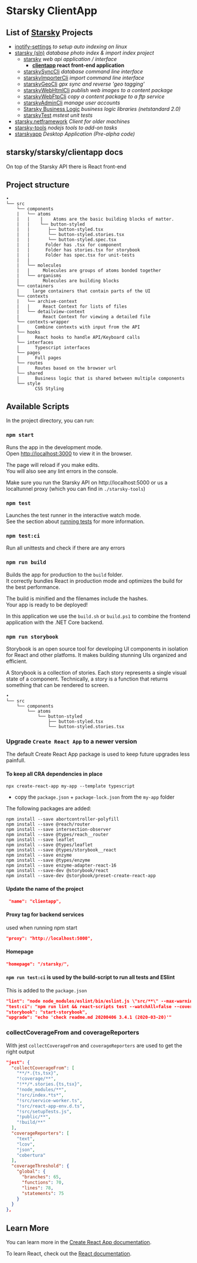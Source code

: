 # Starsky ClientApp
## List of [Starsky](../../../readme.md) Projects
 * [inotify-settings](../../../inotify-settings/readme.md) _to setup auto indexing on linux_
 * [starsky (sln)](../../../starsky/readme.md) _database photo index & import index project_
    * [starsky](../../../starsky/starsky/readme.md) _web api application / interface_
      *  __[clientapp](../../../starsky/starsky/clientapp/readme.md) react front-end application__
    * [starskySyncCli](../../../starsky/starskysynccli/readme.md)  _database command line interface_
    * [starskyImporterCli](../../../starsky/starskyimportercli/readme.md)  _import command line interface_
    * [starskyGeoCli](../../../starsky/starskygeocli/readme.md)  _gpx sync and reverse 'geo tagging'_
    * [starskyWebHtmlCli](../../../starsky/starskywebhtmlcli/readme.md)  _publish web images to a content package_
    * [starskyWebFtpCli](../../../starsky/starskywebftpcli/readme.md)  _copy a content package to a ftp service_
    * [starskyAdminCli](../../../starsky/starskyadmincli/readme.md)  _manage user accounts_
    * [Starsky Business Logic](../../../starsky/starskybusinesslogic/readme.md) _business logic libraries (netstandard 2.0)_
    * [starskyTest](../../../starsky/starskytest/readme.md)  _mstest unit tests_
 * [starsky.netframework](../../../starsky.netframework/readme.md) _Client for older machines_
 * [starsky-tools](../../../starsky-tools/readme.md) _nodejs tools to add-on tasks_
 * [starskyapp](../../../starskyapp/readme.md) _Desktop Application (Pre-alpha code)_

## starsky/starsky/clientapp docs

On top of the Starsky API there is React front-end

## Project structure

```
•
└── src
    └── components
    |   └── atoms
    |   |    |    Atoms are the basic building blocks of matter.
    |   |    └── button-styled
    |   |       ├── button-styled.tsx
    |   |       └── button-styled.stories.tsx
    |   |       └── button-styled.spec.tsx
    |   |      Folder has .tsx for component
    |   |      Folder has stories.tsx for storybook
    |   |      Folder has spec.tsx for unit-tests
    |   |         
    |   └── molecules
    |   |     Molecules are groups of atoms bonded together
    |   └── organisms
    |         Molecules are building blocks 
    └── containers
    |     large containers that contain parts of the UI
    └── contexts
    |   └── archive-context
    |   |     React Context for lists of files
    |   └── detailview-context
    |         React Context for viewing a detailed file
    └── contexts-wrapper
    |      Combine contexts with input from the API
    └── hooks
    |      React hooks to handle API/Keyboard calls
    └── interfaces
    |      Typescript interfaces
    └── pages
    |      Full pages
    └── routes
    |      Routes based on the browser url
    └── shared
    |      Business logic that is shared between multiple components
    └── style
           CSS Styling
```

## Available Scripts

In the project directory, you can run:

### `npm start`

Runs the app in the development mode.<br>
Open [http://localhost:3000](http://localhost:3000) to view it in the browser.

The page will reload if you make edits.<br>
You will also see any lint errors in the console.

Make sure you run the Starsky API on http://localhost:5000 or us a localtunnel proxy (which you can find in `./starsky-tools`)

### `npm test`

Launches the test runner in the interactive watch mode.<br>
See the section about [running tests](https://facebook.github.io/create-react-app/docs/running-tests) for more information.

### `npm test:ci`

Run all unittests and check if there are any errors

### `npm run build`

Builds the app for production to the `build` folder.<br>
It correctly bundles React in production mode and optimizes the build for the best performance.

The build is minified and the filenames include the hashes.<br>
Your app is ready to be deployed!

In this application we use the `build.sh` or `build.ps1` to combine the frontend application with the .NET Core backend.

### `npm run storybook`

Storybook is an open source tool for developing UI components in isolation for React and other platfoms. It makes building stunning UIs organized and efficient.

A Storybook is a collection of stories. Each story represents a single visual state of a component.
    Technically, a story is a function that returns something that can be rendered to screen.

```
•
└── src
    └── components
        └── atoms
            └── button-styled
                ├── button-styled.tsx
                └── button-styled.stories.tsx
```

### Upgrade `Create React App` to a newer version

The default Create React App package is used to keep future upgrades less painfull.

#### To keep all CRA dependencies in place 

```
npx create-react-app my-app --template typescript
```

- copy the `package.json` + `package-lock.json` from the `my-app` folder


The following packages are added:
```
npm install --save abortcontroller-polyfill
npm install --save @reach/router
npm install --save intersection-observer
npm install --save @types/reach__router
npm install --save leaflet
npm install --save @types/leaflet
npm install --save @types/storybook__react
npm install --save enzyme
npm install --save @types/enzyme
npm install --save enzyme-adapter-react-16
npm install --save-dev @storybook/react
npm install --save-dev @storybook/preset-create-react-app
```

#### Update the name of the project
```json
 "name": "clientapp",
```

#### Proxy tag for backend services
used when running npm start
```json
"proxy": "http://localhost:5000",
```

#### Homepage
```json
"homepage": "/starsky/",
```

#### `npm run test:ci` is used by the build-script to run all tests and ESlint
This is added to the `package.json`

```json
"lint": "node node_modules/eslint/bin/eslint.js \"src/**\" --max-warnings 0",
"test:ci": "npm run lint && react-scripts test --watchAll=false --coverage --reporters=default 2>&1",
"storybook": "start-storybook",
"upgrade": "echo 'check readme.md 20200406 3.4.1 (2020-03-20)'"
```

### collectCoverageFrom and coverageReporters
With jest `collectCoverageFrom` and `coverageReporters` are used to get the right output

```json
"jest": {
  "collectCoverageFrom": [
    "**/*.{ts,tsx}",
    "!coverage/**",
    "!**/*.stories.{ts,tsx}",
    "!node_modules/**",
    "!src/index.*ts*",
    "!src/service-worker.ts",
    "!src/react-app-env.d.ts",
    "!src/setupTests.js",
    "!public/**",
    "!build/**"
  ],
  "coverageReporters": [
    "text",
    "lcov",
    "json",
    "cobertura"
  ],
  "coverageThreshold": {
    "global": {
      "branches": 65,
      "functions": 70,
      "lines": 78,
      "statements": 75
    }
  }
},
```

## Learn More

You can learn more in the [Create React App documentation](https://facebook.github.io/create-react-app/docs/getting-started).

To learn React, check out the [React documentation](https://reactjs.org/).
